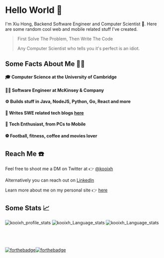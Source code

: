 # Hello World 👋

I'm Xiu Hong, Backend Software Engineer and Computer Scientist 🚀. Here are some random cool web and mobile related stuff I've created. 


> First Solve The Problem, Then Write The Code
> 
> Any Computer Scientist who tells you it's perfect is an idiot.

## Some Facts About Me 🙋‍♂️
#### 🎓 Computer Science at the University of Cambridge
#### 👨‍💻 Software Engineer at McKinsey & Company
#### ⚙️ Builds stuff in Java, NodeJS, Python, Go, React and more
#### 📝 Writes SWE related tech blogs [here](https://blog.kooixiuhong.com/)
#### 📱 Tech Enthusiast, from PCs to Mobile
#### ⚽️ Football, fitness, coffee and movies lover

## Reach Me ☎️
Feel free to shoot me a DM on Twitter at 👉 [@kooixh](https://twitter.com/kooixh)

Alternatively you can reach out on [LinkedIn](https://www.linkedin.com/in/kooixh/) 

Learn more about me on my personal site 👉 [here](https://kooixiuhong.com)

## Some Stats 📈
![kooixh_profile_stats](https://github-readme-stats.vercel.app/api?username=kooixh&count_private=true&show_icons=true&theme=tokyonight) 
![kooixh_Language_stats](https://github-readme-stats.vercel.app/api/top-langs/?username=kooixh&langs_count=4&count_private=true&layout=compact&theme=tokyonight)
![kooixh_Language_stats](https://github-readme-streak-stats.herokuapp.com/?user=kooixh&theme=black-ice&stroke=0000&background=0D1117&ring=e05397&fire=e05397&currStreakLabel=e05397)


## <br> 

[![forthebadge](https://forthebadge.com/images/badges/built-with-love.svg)](https://forthebadge.com)[![forthebadge](https://forthebadge.com/images/badges/for-you.svg)](https://forthebadge.com)
